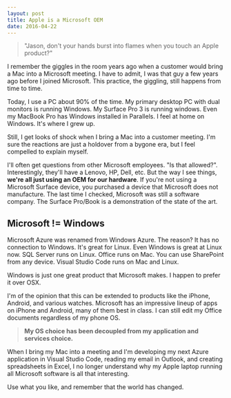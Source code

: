 ```yaml
---
layout: post
title: Apple is a Microsoft OEM
date: 2016-04-22
---
```


>"Jason, don't your hands burst into flames when you touch an Apple product?"

I remember the giggles in the room years ago when a customer would bring a Mac into a Microsoft meeting. I have to admit, I was that guy a few years ago before I joined Microsoft. This practice, the giggling, still happens from time to time.

Today, I use a PC about 90% of the time. My primary desktop PC with dual monitors is running Windows. My Surface Pro 3 is running windows. Even my MacBook Pro has Windows installed in Parallels. I feel at home on Windows. It's where I grew up.

Still, I get looks of shock when I bring a Mac into a customer meeting. I'm sure the reactions are just a holdover from a bygone era, but I feel compelled to explain myself. 

I'll often get questions from other Microsoft employees. "Is that allowed?". Interestingly, they'll have a Lenovo, HP, Dell, etc. But the way I see things, **we're all just using an OEM for our hardware**. If you're not using a Microsoft Surface device, you purchased a device that Microsoft does not manufacture. The last time I checked, Microsoft was still a software company. The Surface Pro/Book is a demonstration of the state of the art.

## Microsoft != Windows

Microsoft Azure was renamed from Windows Azure. The reason? It has no connection to Windows. It's great for Linux. Even Windows is great at Linux now. SQL Server runs on Linux. Office runs on Mac. You can use SharePoint from any device. Visual Studio Code runs on Mac and Linux.

Windows is just one great product that Microsoft makes. I happen to prefer it over OSX.

I'm of the opinion that this can be extended to products like the iPhone, Android, and various watches. Microsoft has an impressive lineup of apps on iPhone and Android, many of them best in class. I can still edit my Office documents regardless of my phone OS.

>**My OS choice has been decoupled from my application and services choice.**

When I bring my Mac into a meeting and I'm developing my next Azure application in Visual Studio Code, reading my email in Outlook, and creating spreadsheets in Excel, I no longer understand why my Apple laptop running all Microsoft software is all that interesting.

Use what you like, and remember that the world has changed.